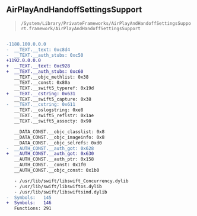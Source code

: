 ## AirPlayAndHandoffSettingsSupport

> `/System/Library/PrivateFrameworks/AirPlayAndHandoffSettingsSupport.framework/AirPlayAndHandoffSettingsSupport`

```diff

-1188.100.0.0.0
-  __TEXT.__text: 0xc8d4
-  __TEXT.__auth_stubs: 0xc50
+1192.0.0.0.0
+  __TEXT.__text: 0xc928
+  __TEXT.__auth_stubs: 0xc60
   __TEXT.__objc_methlist: 0x38
   __TEXT.__const: 0x80a
   __TEXT.__swift5_typeref: 0x19d
+  __TEXT.__cstring: 0x631
   __TEXT.__swift5_capture: 0x38
-  __TEXT.__cstring: 0x611
   __TEXT.__oslogstring: 0xe8
   __TEXT.__swift5_reflstr: 0x1ae
   __TEXT.__swift5_assocty: 0x90

   __DATA_CONST.__objc_classlist: 0x8
   __DATA_CONST.__objc_imageinfo: 0x8
   __DATA_CONST.__objc_selrefs: 0xd0
-  __AUTH_CONST.__auth_got: 0x628
+  __AUTH_CONST.__auth_got: 0x630
   __AUTH_CONST.__auth_ptr: 0x158
   __AUTH_CONST.__const: 0x1f0
   __AUTH_CONST.__objc_const: 0x1b0

   - /usr/lib/swift/libswift_Concurrency.dylib
   - /usr/lib/swift/libswiftos.dylib
   - /usr/lib/swift/libswiftsimd.dylib
-  Symbols:   145
+  Symbols:   146
   Functions: 291
 

```
